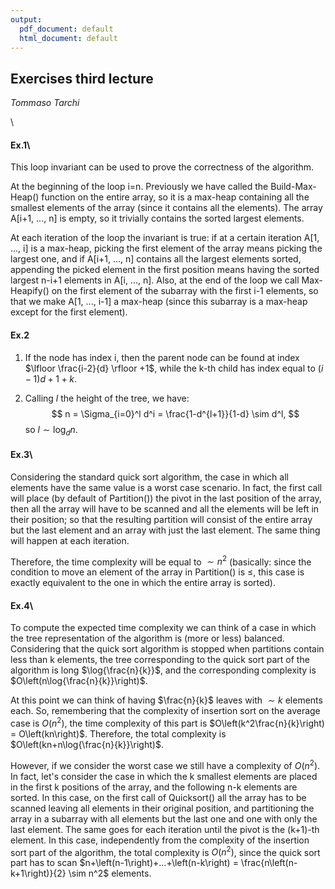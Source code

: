 ```yaml
---
output:
  pdf_document: default
  html_document: default
---
```

## Exercises third lecture

*Tommaso Tarchi*

\

#### Ex.1\

This loop invariant can be used to prove the correctness of the algorithm.

At the beginning of the loop i=n. Previously we have called the Build-Max-Heap() function on the entire array, so it is a max-heap containing all the smallest elements of the array (since it contains all the elements). The array A[i+1, ..., n] is empty, so it trivially contains the sorted largest elements.

At each iteration of the loop the invariant is true: if at a certain iteration A[1, ..., i] is a max-heap, picking the first element of the array means picking the largest one, and if A[i+1, ..., n] contains all the largest elements sorted, appending the picked element in the first position means having the sorted largest n-i+1 elements in A[i, ..., n]. Also, at the end of the loop we call Max-Heapify() on the first element of the subarray with the first i-1 elements, so that we make A[1, ..., i-1] a max-heap (since this subarray is a max-heap except for the first element).


#### Ex.2

1. If the node has index i, then the parent node can be found at index $\lfloor \frac{i-2}{d} \rfloor +1$, while the k-th child has index equal to $\left(i-1\right)d+1+k$.

2. Calling $l$ the height of the tree, we have:
$$
n = \Sigma_{i=0}^l d^i = \frac{1-d^{l+1}}{1-d} \sim d^l,
$$
so $l \sim \log_d{n}$.


#### Ex.3\

Considering the standard quick sort algorithm, the case in which all elements have the same value is a worst case scenario. In fact, the first call will place (by default of Partition()) the pivot in the last position of the array, then all the array will have to be scanned and all the elements will be left in their position; so that the resulting partition will consist of the entire array but the last element and an array with just the last element. The same thing will happen at each iteration.

Therefore, the time complexity will be equal to $\sim n^2$ (basically: since the condition to move an element of the array in Partition() is $\leqslant$, this case is exactly equivalent to the one in which the entire array is sorted).


#### Ex.4\

To compute the expected time complexity we can think of a case in which the tree representation of the algorithm is (more or less) balanced. Considering that the quick sort algorithm is stopped when partitions contain less than k elements, the tree corresponding to the quick sort part of the algorithm is long $\log{\frac{n}{k}}$, and the corresponding complexity is $O\left(n\log{\frac{n}{k}}\right)$.

At this point we can think of having $\frac{n}{k}$ leaves with $\sim k$ elements each. So, remembering that the complexity of insertion sort on the average case is $O\left(n^2\right)$, the time complexity of this part is $O\left(k^2\frac{n}{k}\right) = O\left(kn\right)$. Therefore, the total complexity is $O\left(kn+n\log{\frac{n}{k}}\right)$.

However, if we consider the worst case we still have a complexity of $O\left(n^2\right)$. In fact, let's consider the case in which the k smallest elements are placed in the first k positions of the array, and the following n-k elements are sorted. In this case, on the first call of Quicksort() all the array has to be scanned leaving all elements in their original position, and partitioning the array in a subarray with all elements but the last one and one with only the last element. The same goes for each iteration until the pivot is the (k+1)-th element. In this case, independently from the complexity of the insertion sort part of the algorithm, the total complexity is $O\left(n^2\right)$, since the quick sort part has to scan $n+\left(n-1\right)+...+\left(n-k\right) = \frac{n\left(n-k+1\right)}{2} \sim n^2$ elements.
